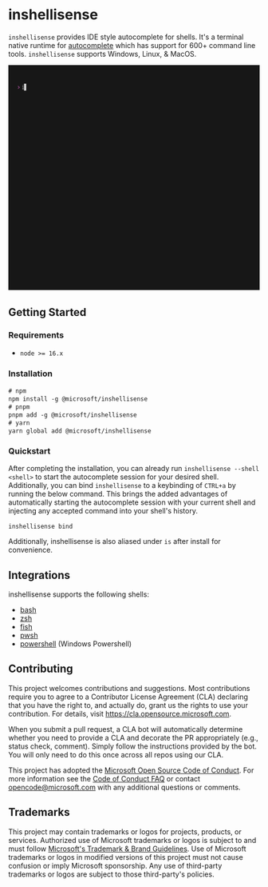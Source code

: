 # inshellisense

`inshellisense` provides IDE style autocomplete for shells. It's a terminal native runtime for [autocomplete](https://github.com/withfig/autocomplete) which has support for 600+ command line tools. `inshellisense` supports Windows, Linux, & MacOS.

<p align="center"><img alt="demo of inshellisense working" src="/docs/demo.gif" height="450px"/></p>

## Getting Started

### Requirements
- `node >= 16.x`

### Installation

```shell
# npm
npm install -g @microsoft/inshellisense
# pnpm
pnpm add -g @microsoft/inshellisense
# yarn
yarn global add @microsoft/inshellisense
```

### Quickstart

After completing the installation, you can already run `inshellisense --shell <shell>` to start the autocomplete session for your desired shell. Additionally, you can bind `inshellisense` to a keybinding of `CTRL+a` by running the below command. This brings the added advantages of automatically starting the autocomplete session with your current shell and injecting any accepted command into your shell's history.

```shell
inshellisense bind
```

Additionally, inshellisense is also aliased under `is` after install for convenience.

## Integrations

inshellisense supports the following shells:

- [bash](https://www.gnu.org/software/bash/)
- [zsh](https://www.zsh.org/)
- [fish](https://github.com/fish-shell/fish-shell)
- [pwsh](https://github.com/PowerShell/PowerShell)
- [powershell](https://learn.microsoft.com/en-us/powershell/scripting/windows-powershell/starting-windows-powershell) (Windows Powershell)

## Contributing

This project welcomes contributions and suggestions. Most contributions require you to agree to a
Contributor License Agreement (CLA) declaring that you have the right to, and actually do, grant us
the rights to use your contribution. For details, visit https://cla.opensource.microsoft.com.

When you submit a pull request, a CLA bot will automatically determine whether you need to provide
a CLA and decorate the PR appropriately (e.g., status check, comment). Simply follow the instructions
provided by the bot. You will only need to do this once across all repos using our CLA.

This project has adopted the [Microsoft Open Source Code of Conduct](https://opensource.microsoft.com/codeofconduct/).
For more information see the [Code of Conduct FAQ](https://opensource.microsoft.com/codeofconduct/faq/) or
contact [opencode@microsoft.com](mailto:opencode@microsoft.com) with any additional questions or comments.

## Trademarks

This project may contain trademarks or logos for projects, products, or services. Authorized use of Microsoft
trademarks or logos is subject to and must follow
[Microsoft's Trademark & Brand Guidelines](https://www.microsoft.com/en-us/legal/intellectualproperty/trademarks/usage/general).
Use of Microsoft trademarks or logos in modified versions of this project must not cause confusion or imply Microsoft sponsorship.
Any use of third-party trademarks or logos are subject to those third-party's policies.
